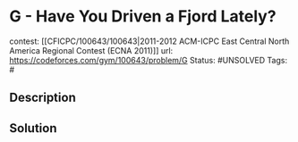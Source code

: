 # G - Have You Driven a Fjord Lately?

contest: [[CFICPC/100643/100643|2011-2012 ACM-ICPC East Central North America Regional Contest (ECNA 2011)]]
url: https://codeforces.com/gym/100643/problem/G
Status: #UNSOLVED
Tags: #

## Description

## Solution

